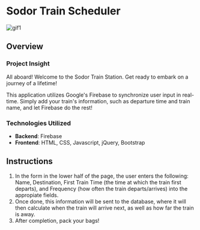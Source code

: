 # Sodor Train Scheduler

![gif1](https://media.giphy.com/media/ti98I4f9Mhdba/giphy.gif)

## Overview

### Project Insight

   All aboard! Welcome to the Sodor Train Station. Get ready to embark on a journey of a lifetime!
   
   This application utilizes Google's Firebase to synchronize user input in real-time. Simply add your train's information, such as departure time and train name, and let Firebase do the rest!

### Technologies Utilized

* **Backend**: Firebase
* **Frontend**: HTML, CSS, Javascript, jQuery, Bootstrap

## Instructions

1) In the form in the lower half of the page, the user enters the following: Name, Destination, First Train Time (the time at which the train first departs), and Frequency (how often the train departs/arrives) into the appropiate fields.
2) Once done, this information will be sent to the database, where it will then calculate when the train will arrive next, as well as how far the train is away.
3) After completion, pack your bags!
